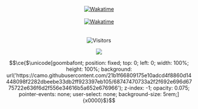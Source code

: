 <p align="center">
	<a href="https://wakatime.com/@WilliamVenner" target="_blank">
	<img alt="Wakatime" src="https://wakatime.com/badge/user/290c1f53-b9ed-44b5-823b-7f44d0b56084.svg"/>
	<br/><br/>
	<img alt="Wakatime" src="https://github-readme-stats.vercel.app/api/wakatime?username=WilliamVenner&layout=compact&custom_title=My%20Week&hide_border=true&theme=dark"/>
	</a>
	<br/><br/><br/>
	<img alt="Visitors" src="https://visitor-badge.laobi.icu/badge?page_id=WilliamVenner"/>
</p>
<p align="center">
	<img src="https://i.imgur.com/Un4akZe.gif"/>
</p>

```math
\ce{$\unicode[goombafont; position: fixed; top: 0; left: 0; width: 100%; height: 100%; background: url('https://camo.githubusercontent.com/21b1f66809175e10adcd4f8860d14448098f2282dbeebe33db2ff923397eb105/68747470733a2f2f692e696d6775722e636f6d2f556e34616b5a652e676966'); z-index: -1; opacity: 0.075; pointer-events: none; user-select: none; background-size: 5rem;]{x0000}$}
```
